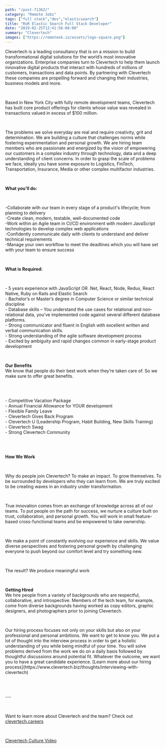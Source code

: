 ```yaml
---
path: "/post-71362/"
category: "Remote Jobs"
tags: ["full stack","dev","elasticsearch"]
title: "RoR Elastic Search Full Stack Developer"
date: "2019-02-25T12:41:56-08:00"
summary: "Clevertech"
images: ["https://remoteok.io/assets/logo-square.png"]
---
```


<p>Clevertech is a leading consultancy that is on a mission to build transformational digital solutions for the world&rsquo;s most innovative organizations. Enterprise companies turn to Clevertech to help them launch innovative digital products that interact with hundreds of millions of customers, transactions and data points. By partnering with Clevertech these companies are propelling forward and changing their industries, business models and more.</p><br /><p>Based in New York City with fully remote development teams, Clevertech has built core product offerings for clients whose value was revealed in transactions valued in excess of $100 million.</p><br /><p>The problems we solve everyday are real and require creativity, grit and determination. We are building a culture that challenges norms while fostering experimentation and personal growth. We are hiring team members who are passionate and energized by the vision of empowering our customers in a complex industry through technology, data and a deep understanding of client concerns. In order to grasp the scale of problems we face, ideally you have some exposure to Logistics, FinTech, Transportation, Insurance, Media or other complex multifactor industries.</p><br /><p><strong>What you&rsquo;ll do:</strong></p><br /><p>-Collaborate with our team in every stage of a product's lifecycle; from planning to delivery<br>-Create clean, modern, testable, well-documented code<br>-Work within an Agile team in CI/CD environment with modern JavaScript technologies to develop complex web applications <br>-Confidently communicate daily with clients to understand and deliver technical requirements<br>-Manage your own workflow to meet the deadlines which you will have set with your team to ensure success</p><br /><p><strong>What is Required:</strong></p><br /><p>- 5 years experience with JavaScript OR .Net, React, Node, Redux, React Native, Ruby on Rails and Elastic Search<br>- Bachelor&rsquo;s or Master&rsquo;s degree in Computer Science or similar technical discipline<br>- Database skills &ndash; You understand the use cases for relational and non-relational data, you&rsquo;ve implemented code against several different database platforms.<br>- Strong communicator and fluent in English with excellent written and verbal communication skills.<br>- Strong understanding of the agile software development process<br>- Excited by ambiguity and rapid changes common in early-stage product development</p><br /><p><strong>Our Benefits</strong><br>We know that people do their best work when they&rsquo;re taken care of. So we make sure to offer great benefits.</p><br /><p><br>- Competitive Vacation Package<br>- Annual Financial Allowance for YOUR development<br>- Flexible Family Leave<br>- Clevertech Gives Back Program<br>- Clevertech U (Leadership Program, Habit Building, New Skills Training)<br>- Clevertech Swag <br>- Strong Clevertech Community</p><br /><p><br><strong>How We Work</strong></p><br /><p>Why do people join Clevertech? To make an impact. To grow themselves. To be surrounded by developers who they can learn from. We are truly excited to be creating waves in an industry under transformation.</p><br /><p>True innovation comes from an exchange of knowledge across all of our teams. To put people on the path for success, we nurture a culture built on trust, collaboration, and personal growth. You will work in small feature-based cross-functional teams and be empowered to take ownership.</p><br /><p>We make a point of constantly evolving our experience and skills. We value diverse perspectives and fostering personal growth by challenging everyone to push beyond our comfort level and try something new.</p><br /><p>The result? We produce meaningful work</p><br /><p><strong>Getting Hired</strong><br>We hire people from a variety of backgrounds who are respectful, collaborative, and introspective. Members of the tech team, for example, come from diverse backgrounds having worked as copy editors, graphic designers, and photographers prior to joining Clevertech.</p><br /><p>Our hiring process focuses not only on your skills but also on your professional and personal ambitions. We want to get to know you. We put a lot of thought into the interview process in order to get a holistic understanding of you while being mindful of your time. You will solve problems derived from the work we do on a daily basis followed by thoughtful discussions around potential fit. Whatever the outcome, we want you to have a great candidate experience. [Learn more about our hiring process](https://www.clevertech.biz/thoughts/interviewing-with-clevertech)</p><br /><p><br>---</p><br /><p>Want to learn more about Clevertech and the team? Check out <a href="https://www.clevertech.careers/" rel="nofollow">clevertech.careers</a></p><br /><p><a href="https://www.youtube.com/watch?v=KwOz-y4uuWk&amp;t=1s" rel="nofollow">Clevertech Culture Video</a></p>
